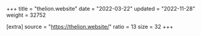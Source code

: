 +++
title = "thelion.website"
date = "2022-03-22"
updated = "2022-11-28"
weight = 32752

[extra]
source = "https://thelion.website/"
ratio = 13
size = 32
+++

